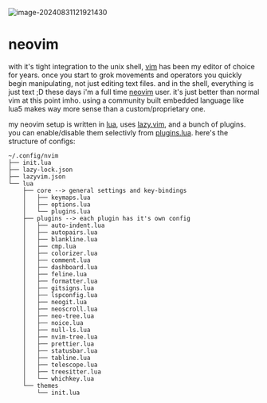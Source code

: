



![image-20240831121921430](/home/carlos/.config/nvim/preview/image-20240831121921430.png)


# neovim
with it's tight integration to the unix shell, [vim](http://www.vim.org) has been my editor of choice for years. once you start to grok movements and operators you quickly begin manipulating, not just editing text files. and in the shell, everything is just text ;D these days i'm a full time [neovim](https://neovim.io) user. it's just better than normal vim at this point imho. using a community built embedded language like lua5 makes way more sense than a custom/proprietary one.


my neovim setup is written in [lua](https://neovim.io/doc/user/lua-guide.html), uses [lazy.vim](https://github.com/folke/lazy.nvim), and a bunch of plugins. you can enable/disable them selectivly from [plugins.lua](https://github.com/CarlosGT7274/nvim/tree/master/lua/plugins). here's the structure of configs:

```
~/.config/nvim
├── init.lua
├── lazy-lock.json
├── lazyvim.json
└── lua
    ├── core --> general settings and key-bindings
    │   ├── keymaps.lua
    │   ├── options.lua
    │   └── plugins.lua
    ├── plugins --> each plugin has it's own config
    │   ├── auto-indent.lua
    │   ├── autopairs.lua
    │   ├── blankline.lua
    │   ├── cmp.lua
    │   ├── colorizer.lua
    │   ├── comment.lua
    │   ├── dashboard.lua
    │   ├── feline.lua
    │   ├── formatter.lua
    │   ├── gitsigns.lua
    │   ├── lspconfig.lua
    │   ├── neogit.lua
    │   ├── neoscroll.lua
    │   ├── neo-tree.lua
    │   ├── noice.lua
    │   ├── null-ls.lua
    │   ├── nvim-tree.lua
    │   ├── prettier.lua
    │   ├── statusbar.lua
    │   ├── tabline.lua
    │   ├── telescope.lua
    │   ├── treesitter.lua
    │   └── whichkey.lua
    └── themes
        └── init.lua
```
